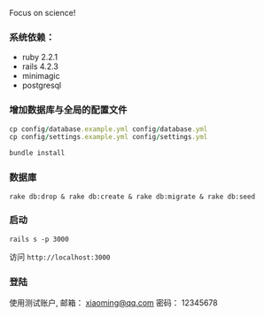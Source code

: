 Focus on science!

### 系统依赖：

* ruby 2.2.1
* rails 4.2.3
* minimagic
* postgresql

### 增加数据库与全局的配置文件
```ruby
cp config/database.example.yml config/database.yml
cp config/settings.example.yml config/settings.yml

bundle install
```
### 数据庫
```
rake db:drop & rake db:create & rake db:migrate & rake db:seed
```

### 启动
```
rails s -p 3000
```
访问 ` http://localhost:3000 `

### 登陆

使用测试账户, 邮箱：  xiaoming@qq.com  密码： 12345678
